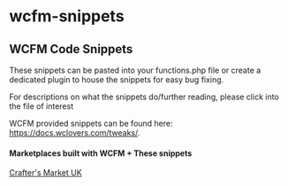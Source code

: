 # wcfm-snippets

<h2>WCFM Code Snippets</h2>

<p>These snippets can be pasted into your functions.php file or create a dedicated plugin to house the snippets for easy bug fixing.</p>
<p>For descriptions on what the snippets do/further reading, please click into the file of interest</p>
<p>WCFM provided snippets can be found here: <a href="https://docs.wclovers.com/tweaks/" target="_blank">https://docs.wclovers.com/tweaks/</a>.

<h4>Marketplaces built with WCFM + These snippets</h4>
<a href="http://craftersmarket.uk/" target="_blank">Crafter's Market UK</a>
